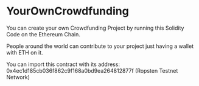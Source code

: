 # YourOwnCrowdfunding
You can create your own Crowdfunding Project by running this Solidity Code on the Ethereum Chain.

People around the world can contribute to your project just having a wallet with ETH on it.

You can import this contract with its address: 0x4ec1d185cb036f862c9f168a0bd9ea264812877f (Ropsten Testnet Network)
